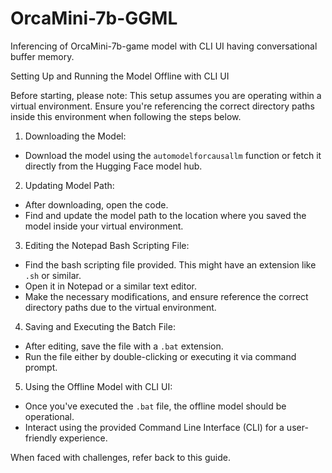 # OrcaMini-7b-GGML
Inferencing of OrcaMini-7b-game model with CLI UI having conversational buffer memory.

Setting Up and Running the Model Offline with CLI UI

Before starting, please note:
This setup assumes you are operating within a virtual environment. Ensure you're referencing the correct directory paths inside this environment when following the steps below.

1. Downloading the Model:
- Download the model using the `automodelforcausallm` function or fetch it directly from the Hugging Face model hub.

2. Updating Model Path:
- After downloading, open the code.
- Find and update the model path to the location where you saved the model inside your virtual environment.

3. Editing the Notepad Bash Scripting File:
- Find the bash scripting file provided. This might have an extension like `.sh` or similar.
- Open it in Notepad or a similar text editor.
- Make the necessary modifications, and ensure reference the correct directory paths due to the virtual environment.

4. Saving and Executing the Batch File:
- After editing, save the file with a `.bat` extension.
- Run the file either by double-clicking or executing it via command prompt.

5. Using the Offline Model with CLI UI:
- Once you've executed the `.bat` file, the offline model should be operational.
- Interact using the provided Command Line Interface (CLI) for a user-friendly experience.

When faced with challenges, refer back to this guide.


